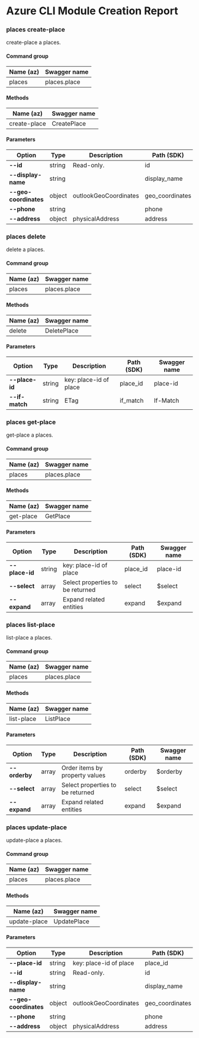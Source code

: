 # Azure CLI Module Creation Report

### places create-place

create-place a places.

#### Command group
|Name (az)|Swagger name|
|---------|------------|
|places|places.place|

#### Methods
|Name (az)|Swagger name|
|---------|------------|
|create-place|CreatePlace|

#### Parameters
|Option|Type|Description|Path (SDK)|Swagger name|
|------|----|-----------|----------|------------|
|**--id**|string|Read-only.|id|id|
|**--display-name**|string||display_name|displayName|
|**--geo-coordinates**|object|outlookGeoCoordinates|geo_coordinates|geoCoordinates|
|**--phone**|string||phone|phone|
|**--address**|object|physicalAddress|address|address|

### places delete

delete a places.

#### Command group
|Name (az)|Swagger name|
|---------|------------|
|places|places.place|

#### Methods
|Name (az)|Swagger name|
|---------|------------|
|delete|DeletePlace|

#### Parameters
|Option|Type|Description|Path (SDK)|Swagger name|
|------|----|-----------|----------|------------|
|**--place-id**|string|key: place-id of place|place_id|place-id|
|**--if-match**|string|ETag|if_match|If-Match|

### places get-place

get-place a places.

#### Command group
|Name (az)|Swagger name|
|---------|------------|
|places|places.place|

#### Methods
|Name (az)|Swagger name|
|---------|------------|
|get-place|GetPlace|

#### Parameters
|Option|Type|Description|Path (SDK)|Swagger name|
|------|----|-----------|----------|------------|
|**--place-id**|string|key: place-id of place|place_id|place-id|
|**--select**|array|Select properties to be returned|select|$select|
|**--expand**|array|Expand related entities|expand|$expand|

### places list-place

list-place a places.

#### Command group
|Name (az)|Swagger name|
|---------|------------|
|places|places.place|

#### Methods
|Name (az)|Swagger name|
|---------|------------|
|list-place|ListPlace|

#### Parameters
|Option|Type|Description|Path (SDK)|Swagger name|
|------|----|-----------|----------|------------|
|**--orderby**|array|Order items by property values|orderby|$orderby|
|**--select**|array|Select properties to be returned|select|$select|
|**--expand**|array|Expand related entities|expand|$expand|

### places update-place

update-place a places.

#### Command group
|Name (az)|Swagger name|
|---------|------------|
|places|places.place|

#### Methods
|Name (az)|Swagger name|
|---------|------------|
|update-place|UpdatePlace|

#### Parameters
|Option|Type|Description|Path (SDK)|Swagger name|
|------|----|-----------|----------|------------|
|**--place-id**|string|key: place-id of place|place_id|place-id|
|**--id**|string|Read-only.|id|id|
|**--display-name**|string||display_name|displayName|
|**--geo-coordinates**|object|outlookGeoCoordinates|geo_coordinates|geoCoordinates|
|**--phone**|string||phone|phone|
|**--address**|object|physicalAddress|address|address|
